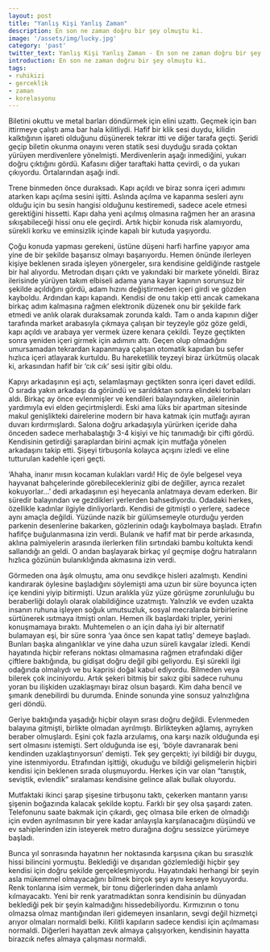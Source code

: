 ```yaml
---
layout: post
title: "Yanlış Kişi Yanlış Zaman"
description: En son ne zaman doğru bir şey olmuştu ki.
image: '/assets/img/lucky.jpg'
category: 'past'
twitter_text: Yanlış Kişi Yanlış Zaman - En son ne zaman doğru bir şey olmuştu ki
introduction: En son ne zaman doğru bir şey olmuştu ki.
tags:
- ruhikizi
- gerceklik
- zaman
- korelasyonu
---
```

Biletini okuttu ve metal barları döndürmek için elini uzattı. Geçmek için barı ittirmeye çalıştı ama bar hala kilitliydi. Hafif bir klik sesi duydu, kilidin kalktığının işareti olduğunu düşünerek tekrar itti ve diğer tarafa geçti. Şeridi geçip biletin okunma onayını veren statik sesi duyduğu sırada çoktan yürüyen merdivenlere yönelmişti. Merdivenlerin aşağı inmediğini, yukarı doğru çıktığını gördü. Kafasını diğer taraftaki hatta çevirdi, o da yukarı çıkıyordu. Ortalarından aşağı indi.

Trene binmeden önce duraksadı. Kapı açıldı ve biraz sonra içeri adımını atarken kapı açılma sesini işitti. Aslında açılma ve kapanma sesleri aynı olduğu için bu sesin hangisi olduğunu kestiremedi, sadece acele etmesi gerektiğini hissetti. Kapı daha yeni açılmış olmasına rağmen her an arasına sıkışabileceği hissi onu ele geçirdi. Artık hiçbir konuda risk alamıyordu, sürekli korku ve eminsizlik içinde kapalı bir kutuda yaşıyordu.

Çoğu konuda yapması gerekeni, üstüne düşeni harfi harfine yapıyor ama yine de bir şekilde başarısız olmayı başarıyordu. Hemen önünde ilerleyen kişiye beklenen sırada işleyen yönergeler, sıra kendisine geldiğinde rastgele bir hal alıyordu. Metrodan dışarı çıktı ve yakındaki bir markete yöneldi. Biraz ilerisinde yürüyen takım elbiseli adama yana kayar kapının sorunsuz bir şekilde açıldığını gördü, adam hızını değiştirmeden içeri girdi ve gözden kayboldu. Ardından kapı kapandı. Kendisi de onu takip etti ancak camekana birkaç adım kalmasına rağmen elektronik düzenek onu bir şekilde fark etmedi ve anlık olarak duraksamak zorunda kaldı. Tam o anda kapının diğer tarafında market arabasıyla çıkmaya çalışan bir teyzeyle göz göze geldi, kapı açıldı ve arabaya yer vermek üzere kenara çekildi. Teyze geçtikten sonra yeniden içeri girmek için adımını attı. Geçen olup olmadığını umursamadan tekrardan kapanmaya çalışan otomatik kapıdan bu sefer hızlıca içeri atlayarak kurtuldu. Bu hareketlilik teyzeyi biraz ürkütmüş olacak ki, arkasından hafif bir ‘cık cık’ sesi işitir gibi oldu.

Kapıyı arkadaşının eşi açtı, selamlaşmayı geçtikten sonra içeri davet edildi. O sırada yakın arkadaşı da göründü ve sarıldıktan sonra elindeki torbaları aldı. Birkaç ay önce evlenmişler ve kendileri balayındayken, ailelerinin yardımıyla evi elden geçirtmişlerdi. Eski ama lüks bir apartman sitesinde makul genişlikteki dairelerine modern bir hava katmak için mutfağı ayıran duvarı kırdırmışlardı. Salona doğru arkadaşıyla yürürken içeride daha önceden sadece merhabalaştığı 3-4 kişiyi ve hiç tanımadığı bir çifti gördü. Kendisinin getirdiği şaraplardan birini açmak için mutfağa yönelen arkadaşını takip etti. Şişeyi tirbuşonla kolayca açışını izledi ve eline tutturulan kadehle içeri geçti.

‘Ahaha, inanır mısın kocaman kulakları vardı! Hiç de öyle belgesel veya hayvanat bahçelerinde görebilecekleriniz gibi de değiller, ayrıca rezalet kokuyorlar...’ dedi arkadaşının eşi heyecanla anlatmaya devam ederken. Bir süredir balayından ve gezdikleri yerlerden bahsediyordu. Odadaki herkes, özellikle kadınlar ilgiyle dinliyorlardı. Kendisi de gitmişti o yerlere, sadece aynı amaçla değildi. Yüzünde nazik bir gülümsemeyle oturduğu yerden parkenin desenlerine bakarken, gözlerinin odağı kaybolmaya başladı. Etrafın hafifçe buğulanmasına izin verdi. Bulanık ve hafif mat bir perde arkasında, aklına palmiyelerin arasında ilerlerken filin sırtındaki bambu koltukta kendi sallandığı an geldi. O andan başlayarak birkaç yıl geçmişe doğru hatıraların hızlıca gözünün bulanıklığında akmasına izin verdi.

Görmeden ona âşık olmuştu, ama onu sevdikçe hisleri azalmıştı. Kendini kandırarak öylesine başladığını söylemişti ama uzun bir süre boyunca içten içe kendini yiyip bitirmişti. Uzun aralıkla yüz yüze görüşme zorunluluğu bu beraberliği dolaylı olarak olabildiğince uzatmıştı. Yalnızlık ve evden uzakta insanın ruhuna işleyen soğuk umutsuzluk, sosyal mecralarda birbirlerine sürtünerek ısıtmaya itmişti onları. Hemen ilk başlardaki tripler, yerini konuşmamaya bıraktı. Muhtemelen o an için daha iyi bir alternatif bulamayan eşi, bir süre sonra ‘yaa önce sen kapat tatlış’ demeye başladı. Bunları başka alınganlıklar ve yine daha uzun süreli kavgalar izledi. Kendi hayatında hiçbir referans noktası olmamasına rağmen etrafındaki diğer çiftlere baktığında, bu gidişat doğru değil gibi geliyordu. Eşi sürekli ilgi odağında olmalıydı ve bu kaprisi doğal kabul ediyordu. Bilmeden veya bilerek çok inciniyordu. Artık şekeri bitmiş bir sakız gibi sadece ruhunu yoran bu ilişkiden uzaklaşmayı biraz olsun başardı. Kim daha bencil ve şımarık denebilirdi bu durumda. Eninde sonunda yine sonsuz yalnızlığına geri döndü.

Geriye baktığında yaşadığı hiçbir olayın sırası doğru değildi. Evlenmeden balayına gitmişti, birlikte olmadan ayrılmıştı. Birlikteyken ağlamış, ayrıyken beraber olmuşlardı. Eşini çok fazla arzulamış, ona karşı nazik olduğunda eşi sert olmasını istemişti. Sert olduğunda ise eşi, ‘böyle davranarak beni kendinden uzaklaştırıyorsun’ demişti. Tek şey gerçekti; iyi bildiği bir duygu, yine istenmiyordu. Etrafından işittiği, okuduğu ve bildiği gelişmelerin hiçbiri kendisi için beklenen sırada oluşmuyordu. Herkes için var olan “tanıştık, seviştik, evlendik” sıralaması kendisine gelince allak bullak oluyordu.

Mutfaktaki ikinci şarap şişesine tirbuşonu taktı, çekerken mantarın yarısı şişenin boğazında kalacak şekilde koptu. Farklı bir şey olsa şaşardı zaten. Telefonunu saate bakmak için çıkardı, geç olmasa bile erken de olmadığı için evden ayrılmasının bir yere kadar anlayışla karşılanacağını düşündü ve ev sahiplerinden izin isteyerek metro durağına doğru sessizce yürümeye başladı.

Bunca yıl sonrasında hayatının her noktasında karşısına çıkan bu sırasızlık hissi bilincini yormuştu. Beklediği ve dışarıdan gözlemlediği hiçbir şey kendisi için doğru şekilde gerçekleşmiyordu. Hayatındaki herhangi bir şeyin asla mükemmel olmayacağını bilmek birçok şeyi aynı keseye koyuyordu. Renk tonlarına isim vermek, bir tonu diğerlerinden daha anlamlı kılmayacaktı. Yeni bir renk yaratmadıktan sonra kendisinin bu dünyadan beklediği pek bir şeyin kalmadığını hissedebiliyordu. Kırmızının o tonu olmazsa olmaz mantığından ileri gidemeyen insanların, sevgi değil hizmetçi arıyor olmaları normaldi belki. Kilitli kapıların sadece kendisi için açılmaması normaldi. Diğerleri hayattan zevk almaya çalışıyorken, kendisinin hayatta birazcık nefes almaya çalışması normaldi.
